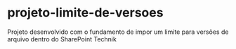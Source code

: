 # projeto-limite-de-versoes
Projeto desenvolvido com o fundamento de impor um limite para versões de arquivo dentro do SharePoint Technik
